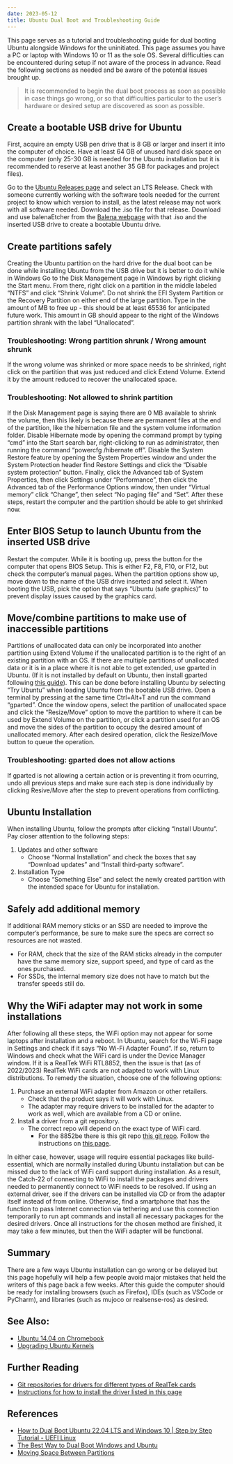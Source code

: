 ```yaml
---
date: 2023-05-12
title: Ubuntu Dual Boot and Troubleshooting Guide
---
```

This page serves as a tutorial and troubleshooting guide for dual booting Ubuntu alongside Windows for the uninitiated. This page assumes you have a PC or laptop with Windows 10 or 11 as the sole OS. Several difficulties can be encountered during setup if not aware of the process in advance. Read the following sections as needed and be aware of the potential issues brought up.

> It is recommended to begin the dual boot process as soon as possible in case things go wrong, or so that difficulties particular to the user’s hardware or desired setup are discovered as soon as possible.

## Create a bootable USB drive for Ubuntu
First, acquire an empty USB pen drive that is 8 GB or larger and insert it into the computer of choice. Have at least 64 GB of unused hard disk space on the computer (only 25-30 GB is needed for the Ubuntu installation but it is recommended to reserve at least another 35 GB for packages and project files). 

Go to the [Ubuntu Releases page](https://releases.ubuntu.com/) and select an LTS Release. Check with someone currently working with the software tools needed for the current project to know which version to install, as the latest release may not work with all software needed. Download the .iso file for that release. Download and use balenaEtcher from the [Balena webpage](https://www.balena.io/etcher) with that .iso and the inserted USB drive to create a bootable Ubuntu drive.

## Create partitions safely
Creating the Ubuntu partition on the hard drive for the dual boot can be done while installing Ubuntu from the USB drive but it is better to do it while in Windows Go to the Disk Management page in Windows by right clicking the Start menu. From there, right click on a partition in the middle labeled “NTFS” and click “Shrink Volume”. Do not shrink the EFI System Partition or the Recovery Partition on either end of the large partition. Type in the amount of MB to free up - this should be at least 65536 for anticipated future work. This amount in GB should appear to the right of the Windows partition shrank with the label “Unallocated”.

### Troubleshooting: Wrong partition shrunk / Wrong amount shrunk
If the wrong volume was shrinked or more space needs to be shrinked, right click on the partition that was just reduced and click Extend Volume. Extend it by the amount reduced to recover the unallocated space.

### Troubleshooting: Not allowed to shrink partition
If the Disk Management page is saying there are 0 MB available to shrink the volume, then this likely is because there are permanent files at the end of the partition, like the hibernation file and the system volume information folder. Disable Hibernate mode by opening the command prompt by typing “cmd” into the Start search bar, right-clicking to run as administrator, then running the command “powercfg /hibernate off”. Disable the System Restore feature by opening the System Properties window and under the System Protection header find Restore Settings and click the “Disable system protection” button. Finally, click the Advanced tab of System Properties, then click Settings under “Performance”, then click the Advanced tab of the Performance Options window, then under “Virtual memory” click “Change”, then select “No paging file” and “Set”. After these steps, restart the computer and the partition should be able to get shrinked now.

## Enter BIOS Setup to launch Ubuntu from the inserted USB drive
Restart the computer. While it is booting up, press the button for the computer that opens BIOS Setup. This is either F2, F8, F10, or F12, but check the computer’s manual pages. When the partition options show up, move down to the name of the USB drive inserted and select it. When booting the USB, pick the option that says “Ubuntu (safe graphics)” to prevent display issues caused by the graphics card.

## Move/combine partitions to make use of inaccessible partitions
Partitions of unallocated data can only be incorporated into another partition using Extend Volume if the unallocated partition is to the right of an existing partition with an OS. If there are multiple partitions of unallocated data or it is in a place where it is not able to get extended, use gparted in Ubuntu. (If it is not installed by default on Ubuntu, then install gparted following [this guide](https://linuxways.net/centos/how-to-install-gparted-on-ubuntu-20-04/)). This can be done before installing Ubuntu by selecting “Try Ubuntu” when loading Ubuntu from the bootable USB drive. Open a terminal by pressing at the same time Ctrl+Alt+T and run the command “gparted”. Once the window opens, select the partition of unallocated space and click the “Resize/Move” option to move the partition to where it can be used by Extend Volume on the partition, or click a partition used for an OS and move the sides of the partition to occupy the desired amount of unallocated memory. After each desired operation, click the Resize/Move button to queue the operation.

### Troubleshooting: gparted does not allow actions
If gparted is not allowing a certain action or is preventing it from ocurring, undo all previous steps and make sure each step is done individually by clicking Resive/Move after the step to prevent operations from conflicting.

## Ubuntu Installation
When installing Ubuntu, follow the prompts after clicking “Install Ubuntu”. Pay closer attention to the following steps:

1. Updates and other software
	- Choose “Normal Installation” and check the boxes that say “Download updates” and “Install third-party software”.
2. Installation Type
	- Choose “Something Else” and select the newly created partition with the intended space for Ubuntu for installation.

## Safely add additional memory 
If additional RAM memory sticks or an SSD are needed to improve the computer’s performance, be sure to make sure the specs are correct so resources are not wasted. 
- For RAM, check that the size of the RAM sticks already in the computer have the same memory size, support speed, and type of card as the ones purchased. 
- For SSDs, the internal memory size does not have to match but the transfer speeds still do.

## Why the WiFi adapter may not work in some installations 
After following all these steps, the WiFi option may not appear for some laptops after installation and a reboot. In Ubuntu, search for the Wi-Fi page in Settings and check if it says “No Wi-Fi Adapter Found”. If so, return to Windows and check what the WiFi card is under the Device Manager window. If it is a RealTek WiFi RTL8852, then the issue is that (as of 2022/2023) RealTek WiFi cards are not adapted to work with Linux distributions. To remedy the situation, choose one of the following options:
1. Purchase an external WiFi adapter from Amazon or other retailers.
	- Check that the product says it will work with Linux. 
    - The adapter may require drivers to be installed for the adapter to work as well, which are available from a CD or online.
2. Install a driver from a git repository. 
	- The correct repo will depend on the exact type of WiFi card. 
    	- For the 8852be there is this git repo [this git repo](https://github.com/HRex39/rtl8852be/tree/main). Follow the instructions on [this page](https://askubuntu.com/questions/1412219/how-to-solve-no-wi-fi-adapter-found-error-with-realtek-rtl8852be-wifi-6-802-11).

In either case, however, usage will require essential packages like build-essential, which are normally installed during Ubuntu installation but can be missed due to the lack of WiFi card support during installation. As a result, the Catch-22 of connecting to WiFi to install the packages and drivers needed to permanently connect to WiFi needs to be resolved. If using an external driver, see if the drivers can be installed via CD or from the adapter itself instead of from online. Otherwise, find a smartphone that has the function to pass Internet connection via tethering and use this connection temporarily to run apt commands and install all necessary packages for the desired drivers. Once all instructions for the chosen method are finished, it may take a few minutes, but then the WiFi adapter will be functional. 

## Summary
There are a few ways Ubuntu installation can go wrong or be delayed but this page hopefully will help a few people avoid major mistakes that held the writers of this page back a few weeks. After this guide the computer should be ready for installing browsers (such as Firefox), IDEs (such as VSCode or PyCharm), and libraries (such as mujoco or realsense-ros) as desired.

## See Also:
- [Ubuntu 14.04 on Chromebook](https://roboticsknowledgebase.com/wiki/computing/ubuntu-chromebook)
- [Upgrading Ubuntu Kernels](https://roboticsknowledgebase.com/wiki/computing/upgrading-ubuntu-kenel)

## Further Reading
- [Git repositories for drivers for different types of RealTek cards](https://www.github.com/lwfinger)
- [Instructions for how to install the driver listed in this page](https://www.askubuntu.com/questions/1412219/how-to-solve-no-wi-fi-adapter-found-error-with-realtek-rtl8852be-wifi-6-802-11)

## References
- [How to Dual Boot Ubuntu 22.04 LTS and Windows 10 | Step by Step Tutorial - UEFI Linux](https://www.youtube.com/watch?v=GXxTxBPKecQ)
- [The Best Way to Dual Boot Windows and Ubuntu](https://www.youtube.com/watch?v=CWQMYN12QD0)
- [Moving Space Between Partitions](https://gparted.org/display-doc.php?name=moving-space-between-partitions)
